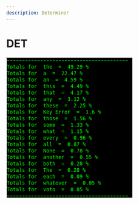 ```yaml
---
description: Determiner
---
```


# DET

![Google Congressional Hearing DET sorted by percent \(top 20\)](../../.gitbook/assets/2019-01-04-153055_332x370_scrot.png)

